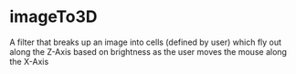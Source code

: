 # imageTo3D
A filter that breaks up an image into cells (defined by user) which fly out along the Z-Axis based on brightness as the user moves the mouse along the X-Axis
